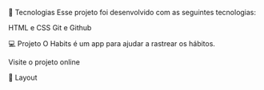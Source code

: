 

🚀 Tecnologias
Esse projeto foi desenvolvido com as seguintes tecnologias:

HTML e CSS
Git e Github




💻 Projeto
O Habits é um app para ajudar a rastrear os hábitos.


Visite o projeto online



🔖 Layout




